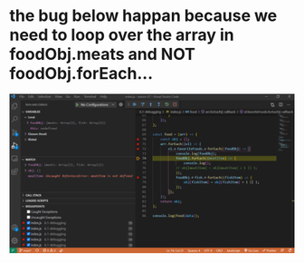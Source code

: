 # the bug below happan because we need to loop over the array in **foodObj.meats** and NOT foodObj.forEach...  

![](https://github.com/gurelbs/BOOTCAMP/blob/main/lessons/lesson-37/6.1-debugging/ss.png)

